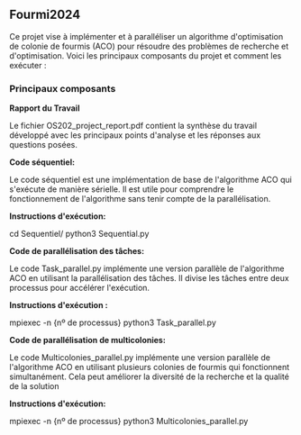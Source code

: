## Fourmi2024

Ce projet vise à implémenter et à paralléliser un algorithme d'optimisation de colonie de fourmis (ACO) pour résoudre des problèmes de recherche et d'optimisation.
Voici les principaux composants du projet et comment les exécuter :

### Principaux composants

**Rapport du Travail**

Le fichier OS202_project_report.pdf contient la synthèse du travail développé avec les principaux points d'analyse et les réponses aux questions posées.
   
**Code séquentiel:**

Le code séquentiel est une implémentation de base de l'algorithme ACO qui s'exécute de manière sérielle. Il est utile pour comprendre le fonctionnement de l'algorithme sans tenir compte de la parallélisation.

**Instructions d'exécution:**

cd Sequentiel/
python3 Sequential.py

**Code de parallélisation des tâches:**

Le code Task_parallel.py implémente une version parallèle de l'algorithme ACO en utilisant la parallélisation des tâches. Il divise les tâches entre deux processus pour accélérer l'exécution.

**Instructions d'exécution :**

mpiexec -n {nº de processus} python3 Task_parallel.py

**Code de parallélisation de multicolonies:**

Le code Multicolonies_parallel.py implémente une version parallèle de l'algorithme ACO en utilisant plusieurs colonies de fourmis qui fonctionnent simultanément. Cela peut améliorer la diversité de la recherche et la qualité de la solution

**Instructions d'exécution:**

mpiexec -n {nº de processus} python3 Multicolonies_parallel.py
